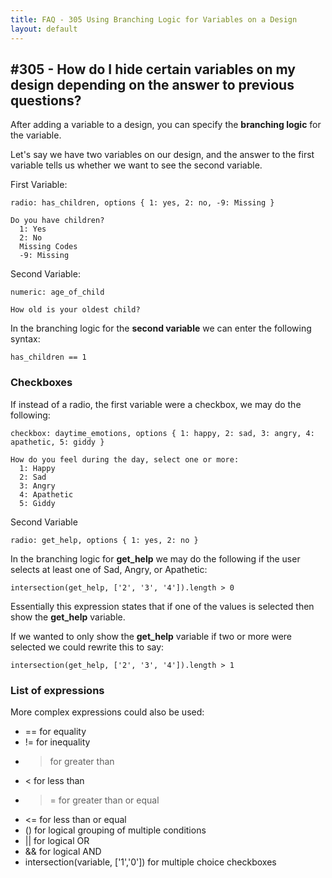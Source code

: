 ```yaml
---
title: FAQ - 305 Using Branching Logic for Variables on a Design
layout: default
---
```


## #305 - How do I hide certain variables on my design depending on the answer to previous questions?

After adding a variable to a design, you can specify the **branching logic** for the variable.

Let's say we have two variables on our design, and the answer to the first variable tells us whether we want to see the second variable.

First Variable:

    radio: has_children, options { 1: yes, 2: no, -9: Missing }

    Do you have children?
      1: Yes
      2: No
      Missing Codes
      -9: Missing

Second Variable:

    numeric: age_of_child

    How old is your oldest child?

In the branching logic for the **second variable** we can enter the following syntax:

    has_children == 1

### Checkboxes

If instead of a radio, the first variable were a checkbox, we may do the following:

    checkbox: daytime_emotions, options { 1: happy, 2: sad, 3: angry, 4: apathetic, 5: giddy }

    How do you feel during the day, select one or more:
      1: Happy
      2: Sad
      3: Angry
      4: Apathetic
      5: Giddy

Second Variable

    radio: get_help, options { 1: yes, 2: no }

In the branching logic for **get_help** we may do the following if the user selects at least one of Sad, Angry, or Apathetic:

    intersection(get_help, ['2', '3', '4']).length > 0

Essentially this expression states that if one of the values is selected then show the **get_help** variable.

If we wanted to only show the **get_help** variable if two or more were selected we could rewrite this to say:

    intersection(get_help, ['2', '3', '4']).length > 1

### List of expressions
More complex expressions could also be used:

* == for equality
* != for inequality
* > for greater than
* < for less than
* >= for greater than or equal
* <= for less than or equal
* () for logical grouping of multiple conditions
* || for logical OR
* && for logical AND
* intersection(variable, ['1','0']) for multiple choice checkboxes
